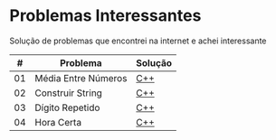 # Problemas Interessantes
 Solução de problemas que encontrei na internet e achei interessante

#|Problema|Solução
-----|----------|----------
01|Média Entre Números|[C++](https://github.com/BrunoHarlis/Problemas_Interessantes/blob/main/Algoritimos/01%20-%20MediaEntreIndice.cpp)
02|Construir String|[C++](https://github.com/BrunoHarlis/Problemas_Interessantes/blob/main/Algoritimos/02%20-%20ConstruirString.cpp)
03|Dígito Repetido|[C++](https://github.com/BrunoHarlis/Problemas_Interessantes/blob/main/Algoritimos/03%20-%20DigitoRepetido.cpp)
04|Hora Certa|[C++](https://github.com/BrunoHarlis/Problemas_Interessantes/blob/main/Algoritimos/04%20-%20Hora%20Certa.cpp)
